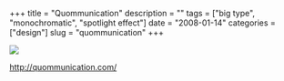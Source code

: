 +++
title = "Quommunication"
description = ""
tags = ["big type", "monochromatic", "spotlight effect"]
date = "2008-01-14"
categories = ["design"]
slug = "quommunication"
+++


 

  <div id="screens-thumbs" class="clearfix">
    <div class="txt-center" id="design-submission"><a href="http://quommunication.com/"><img id='bluga-thumbnail-1143' class='bluga-thumbnail large' src='http://media.konigi.com/bluga/
wt47f2822d9b9c0_0.jpg'/></a></div>  
  </div>   
<p><a href="http://quommunication.com/">http://quommunication.com/</a></p>




